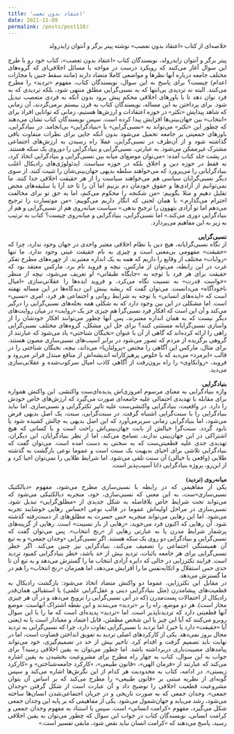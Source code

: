 ```yaml
---
title: 'اعتقاد بدون تعصب'
date: 2021-11-09
permalink: /posts/post118/
---
```

<div align="justify" dir="rtl" style="font-family:vazir;">

خلاصه‌ای از کتاب «اعتقاد بدون تعصب» نوشته پیتر برگر و آنتوان زایدرولد<br>
<br>
پیتر برگر و آنتوان زایدرولد، نویسندگان کتاب «اعتقاد بدون تعصب»، کتاب خود رو با طرح این سوال آغاز می‌کنند که رویکرد درست در مواجه با مسائل اخلاقی‌ای که گروه‌های مختلف جامعه درباره آنها نظرها و مواضعی کاملا متضاد دارند (مانند سقط جنين یا مجازات اعدام) چیست؟ برای پاسخ به این سوال، نویسندگان کتاب، مفهوم «تردید» را مطرح می‌کنند. البته نه تردیدی بی‌انتها که به نسبی‌گرایی مطلق منتهی شود، بلکه ترديدی که به فرد توان دهد تا با باورهای اخلاقی محکم پيش برود بدون آنکه به فردی متعصب تبدیل شود. برای پرداختن به این مساله، نویسندگان کتاب به قرن بیستم برمی‌گردند، آن زمانی که شاهد پیدایش «تکثر» در حوزه اعتقادات و ارزش‌ها هستیم، زمانی که توانایی افراد برای «انتخاب» بین جهان‌بینی‌ها افزایش پیدا کرده است. سپس نویسندگان کتاب نشان می‌دهند که چطور این «تکثر» می‌تواند به «نسبی‌گرايی» يا «بنيادگرايی» بی‌انجامد. در بنيادگرايی، باورهای جمعیتی بر جامعه تحميل می‌شود بدون آنکه جايی برای نظرات متفاوت باقی گذاشته شود و از آن‌طرف در نسبی‌گرایی، عملا راه رسيدن به ارزش‌های اجتماعی مشترک غيرممکن می‌شود. به عبارتی، نسبی‌گرایی و بنیادگرایی را دوروی يک سکه هستند. در پشت جلد کتاب آمده: «می‌توان موضع‌ای میانه بین نسبی‌گرایی و بنیادگرایی اتخاذ کرد، نه فقط در حوزه دین و اخلاق بلکه در حوزه سیاست. ایدئولوژی‌های رادیکال اغلب بنیادگرایانی را می‌پرورد که می‌خواهند سلطه بدیهی جهان‌بینی‌شان را تثبیت کنند. از سوی دیگر نسبی‌گرایان سیاسی هم می‌خواهند سیاست را از هر حقیقت اخلاقی جدا کنند. ما نمی‌توانیم از آزادی‌ها و حقوق خودمان دم بزنیم اما آن را تا حد آرا یا سلیقه‌های محض تقلیل دهیم و مثلا بگوییم: «من شکنجه را محکوم می‌کنم، اما به حق تو برای مخالفت احترام می‌گذارم.» با همان لحنی که انگار داریم می‌گوییم: «من موتسارت را ترجیح می‌دهم اما تو آزادی بتهوون را ترجیح بدهی.» سیاست میانه‌روی هم از نسبی‌گرایی و هم از بنیادگرایی دوری می‌کند.» اما نسبی‌گرایی، بنیادگرایی و میانه‌روی چیست؟ کتاب به ترتیب به زیر به این مفاهیم می‌پردازد.<br>
<br>
<b>نسبی‌گرایی</b>
<br>
از نگاه نسبی‌گرایانه، هیچ دین یا نظام اخلاقی معتبر واحدی در جهان وجود ندارد، چرا که «حقیقت» مفهومی بی‌معنی است و چیزی به نام حقیقت عینی وجود ندارد. ما تنها «روایات» مختلف از وقایع را داریم که همه به یک اندازه معتبرند. از چهره‌های مطرح تفکر غرب در این رابطه، می‌توان از مارکس، نیچه و فروید نام برد. مارکس معتقد بود که حقیقت برای هر فرد با توجه به «جایگاه طبقاتی» او تعریف می‌شود، نیچه از منظر «خواست قدرت» به نسبیت نگاه می‌کرد، و فروید ایده‌ها را عقلانی‌سازی «امیال ناخودآگاه» می‌دانست. می‌توان گفت که ریشه بینش این دیدگاه‌ها در این مساله نهفته است که «ایده‌های انسانی» با توجه به شرایط روانی و اجتماعی هر فرد، امری «نسبی» است. اما مشکلی در این بین وجود دارد که به شکلی همه نحله‌های نسبی‌گرایی را درگیر می‌کند و آن این است که افکار فرد نسبی‌گرا هم چیزی جز یک «روایت» در میان روایت‌های دیگر نیست که به همان اندازه معتبرند، پس آنها چطور می‌توانند افکار خودشان را از واسازی نسبی‌گرایانه مستثنی کنند؟ برای حل این مشکل، گروه‌های مختلف نسبی‌گرایی راهی را ارائه کرده‌اند که گاهی از آن با عنوان «نخبگان شناختی» یاد می‌شود که عبارتند از گروهی برگزیده از مردم که تصور می‌شود در برابر آسیب‌های نسبی‌سازی مصون هستند. برای مثال، مارکس این آگاهی را مختص «پرولتاریا» می‌داند، نیچه، نخبگان شناختی را در قالب «ابرمرد» می‌دید که با خلوص پرهیزکارانه اندیشه‌اش از منافع مبتذل فراتر می‌رود و فروید، «روانکاوی» را راه برون‌رفت از آگاهی کاذب امیال سرکوب‌شده و عقلانی‌سازی می‌دید. <br>
<br>
<b>بنیادگرایی</b>
<br>
واژه بنیادگرایی به معنای مرسوم امروزی‌اش پدیده‌ای‌ست واکنشی. این واکنش همواره برای مقابله با تهدیدی احتمالی علیه جامعه‌ای صورت می‌گیرد که ارزش‌های خاص خودش را دارد. در واقعیت، بنیادگرایی واکنشی‌ست علیه تاثیر تکثرگرایی و نسبی‌سازی. اما نباید بنیادگرایی را با سنت‌گرایی اشتباه گرفت. در سنت‌گرایی، سنت، یک اصل بدیهی فرض می‌شود، اما بنیادگرایی زمانی سربرمی‌آورد که این اصل بدیهی به چالش کشیده شود یا نابود گردد. سنت‌گرا خیالش از بابت جهان‌بینی‌اش راحت است و با کسانی که هیچ اشتراکی در این جهان‌بینی ندارند، تسامح می‌کند، اما از نظر بنیادگرایان، این دیگران، تهدیدی جدی علیه قطعیتی‌ست که به سختی به دست آمده است. می‌توان گفت که بنیادگرایی تلاشی برای احیای بدیهیت یک سنت است و عموما نوعی بازگشت به گذشته طلایی (واقعی یا خیالی) آن سنت تلقی می‌شود. اما شرایط طلایی را نمی‌توان احیا کرد و از این‌رو، پروژه بنیادگرایی ذاتا آسیب‌پذیر است.<br>
<br>
<b>میانه‌روی (تردید)</b>
<br>
یکی از مفاهیمی که در رابطه با نسبی‌سازی مطرح می‌شود، مفهوم «دیالکتیک نسبی‌سازی»ست، به این معنی که نسبی‌سازی، خود، منجربه دیالکتیکی می‌شود که می‌تواند تحت شرایط خاص بلافاصله به شکل جدیدی از «مطلق‌گرایی» تبدیل شود. نسبی‌سازی در مراحل اولیه‌اش عموما در قالب نوعی احساس رهایی خوشایند تجربه می‌شود. اما این رهایی می‌تواند منجربه حس حسرت به مطلق‌های از دست‌رفته گذشته شود. آن رهایی که اکنون فرد می‌جوید، «رهایی از بار نسبیت» است. رهایی از گزینه‌های پرشمار شرایط مدرن یا به عبارتی رهایی از «رنج انتخاب». پس می‌توان گفت که نسبی‌گرایی و بنیادگرایی دو روی یک سکه هستند. اگر نسبی‌گرایی «وجدان جمعی» و به تبع آن همبستگی اجتماعی را تضعیف می‌کند، بنیادگرایی نیز چنین می‌کند. اگر خطر نسبی‌گرایی برای هر جامعه باثبات، تردید بیش از حد باشد، خطر بنیادگرایی کمبود تردید است. فرایند تکثرزایی در حالی که دایره آزادی انتخاب ما را گسترش می‌دهد و به تبع آن تا حدی حس استقلال و اتکابه‌نفس ما را افزایش می‌دهد، اما همزمان «رنج انتخاب» را هم در ما گسترش می‌دهد.<br>
در مقابل این تکثرزایی، عموما دو واکنش متضاد اتخاذ می‌شود: بازگشت رادیکال به قطعیت‌های پیشامدرن (مثل بنیادگرایی دینی و عقل‌گرایی علمی) یا استقبالی همان‌قدر رادیکال از احتمالات پست‌مدرن (که در آنی نسبی‌گرایی را ترویج می‌دهد و در آن هر چیزی مجاز است). هر دو موضع، راه را بر «تردید» می‌بندند و این نقطه اشتراک آنهاست. موضع آنها قطعیتی دارد که تردیدناپذیر است. اما «تردید» پدید‌ه‌ای است که ما را با این سوال روبرو می‌کنند که آیا این چیز یا این شخص مطمئن، قابل اعتماد و معنادار است یا نه (یعنی آیا «حقیقت» دارد یا خیر). اما تردید با نسبی‌گرایی تفاوت دارد، چرا که نسبی‌گرایی به تردید مجال بروز نمی‌دهد. یکی از کارکردهای اصلی تردید به تعویق انداختن قضاوت است، اما در نهایت باید تصمیم گرفت و اقدام کرد. تاخیر بیش از حد در تصمیم‌گیری، خود می‌تواند پیامدهای مصیبت‌باری دربرداشته باشد. اما چطور می‌توان به یقین اخلاقی رسید؟ برای جواب به این سوال، کتاب به چهار راه مطرح برای مشروعیت بخشیدن به یقین اشاره می‌کند که عبارتند از «فرمان الهی»، «قانون طبیعی»، «کارکرد جامعه‌شناختی» و «کارکرد زیستی». در ادامه، کتاب به محدودیت‌ هر کدام از این نگرش‌ها اشاره می‌کند و سپس گونه‌ای از نظریه مبتنی بر «قانون طبیعی» را مطرح می‌کند که بر اساس آن بتوان مشروعیت قطعیت اخلاقی را توضیح داد و آن عبارت است از شکل گرفتن «وجدان جمعی». وجدان جمعی که به صورت تاریخی و در جریان اجتماعی‌شدن انسان‌ها ساخته می‌شود، رشد می‌یابد و جهان‌شمول می‌شود. یکی از مفاهیمی که بر پایه این وجدان جمعی شکل می‌گیرد، مفهوم «کرامت انسانی» است. سپس با استناد به مفهوم وجدان جمعی و کرامت انسانی، نویسندگان کتاب در جواب این سوال که چطور می‌توان به یقین اخلاقی رسید، پاسخ می‌دهند که «کرامت انسان نباید نقض شود، مابقی تفسیر است.»

